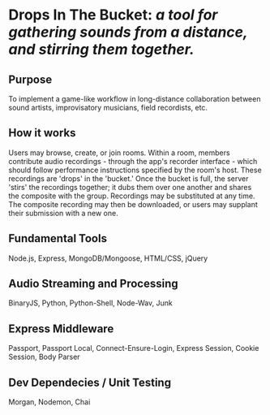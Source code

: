 # Drops In The Bucket: *a tool for gathering sounds from a distance, and stirring them together.*

## Purpose
To implement a game-like workflow in long-distance collaboration between sound artists, improvisatory musicians, field recordists, etc. 

## How it works
Users may browse, create, or join rooms. Within a room, members contribute audio recordings - through the app's recorder interface -
which should follow performance instructions specified by the room's host. These recordings are 'drops' in the 'bucket.' Once the bucket is full, the server 'stirs' the recordings together; it dubs them over one another and shares the composite with the group. Recordings may be substituted at any time. The composite recording may then be downloaded, or users may supplant their submission with a new one.

## Fundamental Tools
Node.js, Express, MongoDB/Mongoose, HTML/CSS, jQuery

## Audio Streaming and Processing
BinaryJS, Python, Python-Shell, Node-Wav, Junk

## Express Middleware
Passport, Passport Local, Connect-Ensure-Login, Express Session, Cookie Session, Body Parser

## Dev Dependecies / Unit Testing
Morgan, Nodemon, Chai
